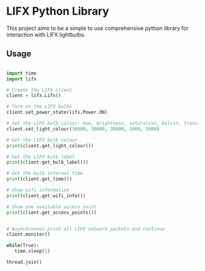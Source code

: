# LIFX Python Library

This project aims to be a simple to use comprehensive python library for interaction with LIFX lightbulbs.

## Usage

 ```python

import time
import lifx

# Create the LIFX client
client = lifx.Lifx()

# Turn on the LIFX bulbs
client.set_power_state(lifx.Power.ON)

# Set the LIFX bulb colour: hue, brightness, saturation, kelvin, transition_duration
client.set_light_colour(30000, 30000, 30000, 1000, 5000)

# Get the LIFX bulb colour
print(client.get_light_colour())

# Get the LIFX bulb label
print(client.get_bulb_label())

# Get the bulb internal time
print(client.get_time())

# Show wifi information
print(client.get_wifi_info())

# Show one available access point
print(client.get_access_points())


# Asynchronous print all LIFX network packets and continue
client.monitor()

while(True): 
    time.sleep(1)

thread.join()

 ```